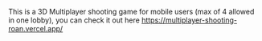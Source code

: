 This is a 3D Multiplayer shooting game for mobile users (max of 4 allowed in one lobby), you can check it out here https://multiplayer-shooting-roan.vercel.app/

